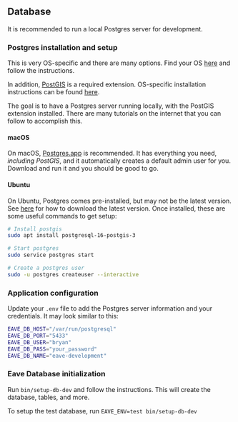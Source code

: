 ## Database

It is recommended to run a local Postgres server for development.

### Postgres installation and setup

This is very OS-specific and there are many options. Find your OS [here](https://www.postgresql.org/download/) and follow the instructions.

In addition, [PostGIS](https://postgis.net/) is a required extension. OS-specific installation instructions can be found [here](https://postgis.net/documentation/getting_started/).

The goal is to have a Postgres server running locally, with the PostGIS extension installed. There are many tutorials on the internet that you can follow to accomplish this.

#### macOS

On macOS, [Postgres.app](https://postgresapp.com/) is recommended. It has everything you need, _including PostGIS_, and it automatically creates a default admin user for you. Download and run it and you should be good to go.

#### Ubuntu

On Ubuntu, Postgres comes pre-installed, but may not be the latest version. See [here](https://www.postgresql.org/download/linux/ubuntu/) for how to download the latest version. Once installed, these are some useful commands to get setup:

```sh
# Install postgis
sudo apt install postgresql-16-postgis-3

# Start postgres
sudo service postgres start

# Create a postgres user
sudo -u postgres createuser --interactive
```

### Application configuration

Update your `.env` file to add the Postgres server information and your credentials. It may look similar to this:

```sh
EAVE_DB_HOST="/var/run/postgresql"
EAVE_DB_PORT="5433"
EAVE_DB_USER="bryan"
EAVE_DB_PASS="your_password"
EAVE_DB_NAME="eave-development"
```

### Eave Database initialization

Run `bin/setup-db-dev` and follow the instructions. This will create the database, tables, and more.

To setup the test database, run `EAVE_ENV=test bin/setup-db-dev`
